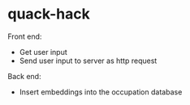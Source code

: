 # quack-hack

Front end:
- Get user input
- Send user input to server as http request

Back end:
- Insert embeddings into the occupation database
